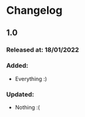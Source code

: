 # Changelog

## 1.0

### Released at: 18/01/2022

### Added:
- Everything :)

### Updated:
- Nothing :(
